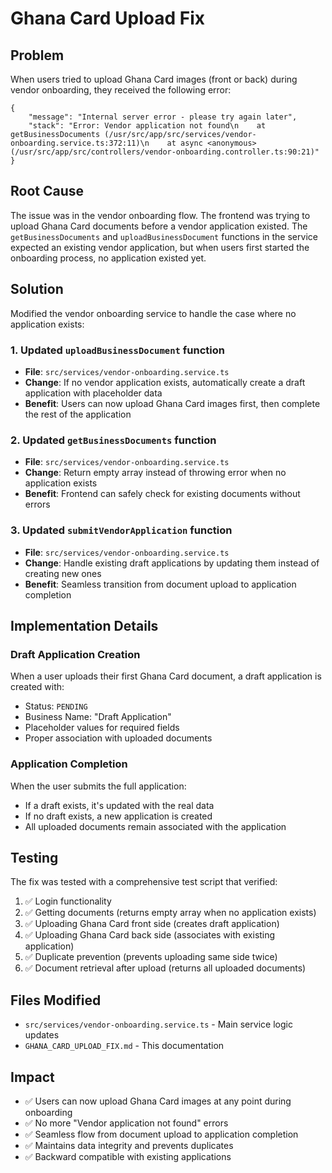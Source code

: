 # Ghana Card Upload Fix

## Problem

When users tried to upload Ghana Card images (front or back) during vendor onboarding, they received the following error:

```
{
    "message": "Internal server error - please try again later",
    "stack": "Error: Vendor application not found\n    at getBusinessDocuments (/usr/src/app/src/services/vendor-onboarding.service.ts:372:11)\n    at async <anonymous> (/usr/src/app/src/controllers/vendor-onboarding.controller.ts:90:21)"
}
```

## Root Cause

The issue was in the vendor onboarding flow. The frontend was trying to upload Ghana Card documents before a vendor application existed. The `getBusinessDocuments` and `uploadBusinessDocument` functions in the service expected an existing vendor application, but when users first started the onboarding process, no application existed yet.

## Solution

Modified the vendor onboarding service to handle the case where no application exists:

### 1. Updated `uploadBusinessDocument` function

- **File**: `src/services/vendor-onboarding.service.ts`
- **Change**: If no vendor application exists, automatically create a draft application with placeholder data
- **Benefit**: Users can now upload Ghana Card images first, then complete the rest of the application

### 2. Updated `getBusinessDocuments` function

- **File**: `src/services/vendor-onboarding.service.ts`
- **Change**: Return empty array instead of throwing error when no application exists
- **Benefit**: Frontend can safely check for existing documents without errors

### 3. Updated `submitVendorApplication` function

- **File**: `src/services/vendor-onboarding.service.ts`
- **Change**: Handle existing draft applications by updating them instead of creating new ones
- **Benefit**: Seamless transition from document upload to application completion

## Implementation Details

### Draft Application Creation

When a user uploads their first Ghana Card document, a draft application is created with:

- Status: `PENDING`
- Business Name: "Draft Application"
- Placeholder values for required fields
- Proper association with uploaded documents

### Application Completion

When the user submits the full application:

- If a draft exists, it's updated with the real data
- If no draft exists, a new application is created
- All uploaded documents remain associated with the application

## Testing

The fix was tested with a comprehensive test script that verified:

1. ✅ Login functionality
2. ✅ Getting documents (returns empty array when no application exists)
3. ✅ Uploading Ghana Card front side (creates draft application)
4. ✅ Uploading Ghana Card back side (associates with existing application)
5. ✅ Duplicate prevention (prevents uploading same side twice)
6. ✅ Document retrieval after upload (returns all uploaded documents)

## Files Modified

- `src/services/vendor-onboarding.service.ts` - Main service logic updates
- `GHANA_CARD_UPLOAD_FIX.md` - This documentation

## Impact

- ✅ Users can now upload Ghana Card images at any point during onboarding
- ✅ No more "Vendor application not found" errors
- ✅ Seamless flow from document upload to application completion
- ✅ Maintains data integrity and prevents duplicates
- ✅ Backward compatible with existing applications
